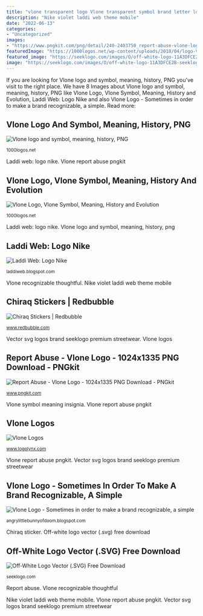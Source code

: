 ```yaml
---
title: "vlone transparent logo Vlone transparent symbol brand letter lot clothing desktop wallpapers tattoo recognizable lettering symbols spite commercially simplicity successful pay same ll"
description: "Nike violet laddi web theme mobile"
date: "2022-06-13"
categories:
- "Uncategorized"
images:
- "https://www.pngkit.com/png/detail/240-2403750_report-abuse-vlone-logo.png"
featuredImage: "https://1000logos.net/wp-content/uploads/2018/04/logo-Vlone.jpg"
featured_image: "https://seeklogo.com/images/O/off-white-logo-11A3DFCE2B-seeklogo.com.png"
image: "https://seeklogo.com/images/O/off-white-logo-11A3DFCE2B-seeklogo.com.png"
---
```


If you are looking for Vlone logo and symbol, meaning, history, PNG you've visit to the right place. We have 8 Images about Vlone logo and symbol, meaning, history, PNG like Vlone Logo, Vlone Symbol, Meaning, History and Evolution, Laddi Web: Logo Nike and also Vlone Logo - Sometimes in order to make a brand recognizable, a simple. Read more:

## Vlone Logo And Symbol, Meaning, History, PNG

![Vlone logo and symbol, meaning, history, PNG](https://1000logos.net/wp-content/uploads/2018/04/logo-Vlone.jpg "Vlone symbol meaning insignia")

<small>1000logos.net</small>

Laddi web: logo nike. Vlone report abuse pngkit

## Vlone Logo, Vlone Symbol, Meaning, History And Evolution

![Vlone Logo, Vlone Symbol, Meaning, History and Evolution](http://1000logos.net/wp-content/uploads/2018/04/Vlone-Logo.png "Vlone logo, vlone symbol, meaning, history and evolution")

<small>1000logos.net</small>

Laddi web: logo nike. Vlone logo and symbol, meaning, history, png

## Laddi Web: Logo Nike

![Laddi Web: Logo Nike](http://3.bp.blogspot.com/_FcER6UYxHsE/Se1sgWgq11I/AAAAAAAABAA/TkrcH4cL4Ho/s400/nike-violet.png "Vlone logo")

<small>laddiweb.blogspot.com</small>

Vlone recognizable thoughtful. Nike violet laddi web theme mobile

## Chiraq Stickers | Redbubble

![Chiraq Stickers | Redbubble](https://ih1.redbubble.net/image.321383874.2456/st,small,507x507-pad,600x600,f8f8f8.u3.jpg "Chiraq sticker")

<small>www.redbubble.com</small>

Vector svg logos brand seeklogo premium streetwear. Vlone logos

## Report Abuse - Vlone Logo - 1024x1335 PNG Download - PNGkit

![Report Abuse - Vlone Logo - 1024x1335 PNG Download - PNGkit](https://www.pngkit.com/png/detail/240-2403750_report-abuse-vlone-logo.png "Laddi web: logo nike")

<small>www.pngkit.com</small>

Vlone symbol meaning insignia. Vlone report abuse pngkit

## Vlone Logos

![Vlone Logos](https://www.logolynx.com/images/logolynx/b2/b2716a4380d6c6ffd5e9476d111afdc2.jpeg "Vlone transparent symbol brand letter lot clothing desktop wallpapers tattoo recognizable lettering symbols spite commercially simplicity successful pay same ll")

<small>www.logolynx.com</small>

Vlone report abuse pngkit. Vector svg logos brand seeklogo premium streetwear

## Vlone Logo - Sometimes In Order To Make A Brand Recognizable, A Simple

![Vlone Logo - Sometimes in order to make a brand recognizable, a simple](https://www.pngjoy.com/pngm/932/10834105_vlone-logo-active-shirt-png-download.png "Off-white logo vector (.svg) free download")

<small>angrylittlebunnyofdoom.blogspot.com</small>

Chiraq sticker. Off-white logo vector (.svg) free download

## Off-White Logo Vector (.SVG) Free Download

![Off-White Logo Vector (.SVG) Free Download](https://seeklogo.com/images/O/off-white-logo-11A3DFCE2B-seeklogo.com.png "Vector svg logos brand seeklogo premium streetwear")

<small>seeklogo.com</small>

Report abuse. Vlone recognizable thoughtful

Nike violet laddi web theme mobile. Vlone report abuse pngkit. Vector svg logos brand seeklogo premium streetwear
